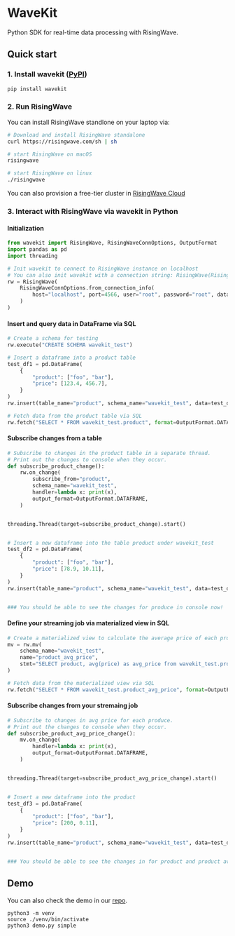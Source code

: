 # WaveKit

Python SDK for real-time data processing with RisingWave.

## Quick start

### 1. Install wavekit ([PyPI](https://pypi.org/project/wavekit/))
```bash
pip install wavekit
```

### 2. Run RisingWave
You can install RisingWave standlone on your laptop via:
```bash
# Download and install RisingWave standalone
curl https://risingwave.com/sh | sh

# start RisingWave on macOS
risingwave

# start RisingWave on linux
./risingwave
```

You can also provision a free-tier cluster in [RisingWave Cloud](https://cloud.risingwave.com/auth/signin/)

### 3. Interact with RisingWave via wavekit in Python
#### Initialization
```python
from wavekit import RisingWave, RisingWaveConnOptions, OutputFormat
import pandas as pd
import threading

# Init wavekit to connect to RisingWave instance on localhost
# You can also init wavekit with a connection string: RisingWave(RisingWaveConnOptions("postgresql://root:root@localhost:4566/dev"))
rw = RisingWave(
    RisingWaveConnOptions.from_connection_info(
        host="localhost", port=4566, user="root", password="root", database="dev"
    )
)
```

#### Insert and query data in DataFrame via SQL
```python
# Create a schema for testing
rw.execute("CREATE SCHEMA wavekit_test")

# Insert a dataframe into a product table
test_df1 = pd.DataFrame(
    {
        "product": ["foo", "bar"],
        "price": [123.4, 456.7],
    }
)
rw.insert(table_name="product", schema_name="wavekit_test", data=test_df1)

# Fetch data from the product table via SQL
rw.fetch("SELECT * FROM wavekit_test.product", format=OutputFormat.DATAFRAME)
```

#### Subscribe changes from a table
```python
# Subscribe to changes in the product table in a separate thread.
# Print out the changes to console when they occur.
def subscribe_product_change():
    rw.on_change(
        subscribe_from="product",
        schema_name="wavekit_test",
        handler=lambda x: print(x),
        output_format=OutputFormat.DATAFRAME,
    )


threading.Thread(target=subscribe_product_change).start()


# Insert a new dataframe into the table product under wavekit_test
test_df2 = pd.DataFrame(
    {
        "product": ["foo", "bar"],
        "price": [78.9, 10.11],
    }
)
rw.insert(table_name="product", schema_name="wavekit_test", data=test_df2)


### You should be able to see the changes for produce in console now!
```

#### Define your streaming job via materialized view in SQL
```python
# Create a materialized view to calculate the average price of each product
mv = rw.mv(
    schema_name="wavekit_test",
    name="product_avg_price",
    stmt="SELECT product, avg(price) as avg_price from wavekit_test.product GROUP BY product",
)

# Fetch data from the materialized view via SQL
rw.fetch("SELECT * FROM wavekit_test.product_avg_price", format=OutputFormat.DATAFRAME)
```

#### Subscribe changes from your stremaing job
```python
# Subscribe to changes in avg price for each produce.
# Print out the changes to console when they occur.
def subscribe_product_avg_price_change():
    mv.on_change(
        handler=lambda x: print(x),
        output_format=OutputFormat.DATAFRAME,
    )


threading.Thread(target=subscribe_product_avg_price_change).start()


# Insert a new dataframe into the product
test_df3 = pd.DataFrame(
    {
        "product": ["foo", "bar"],
        "price": [200, 0.11],
    }
)
rw.insert(table_name="product", schema_name="wavekit_test", data=test_df3)


### You should be able to see the changes in for product and product avg price console now!
```

## Demo
You can also check the demo in our [repo](https://github.com/risingwavelabs/wavekit). 
```shell
python3 -m venv
source ./venv/bin/activate
python3 demo.py simple
```
